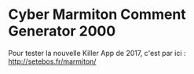 Cyber Marmiton Comment Generator 2000
=============

Pour tester la nouvelle Killer App de 2017, c'est par ici :
http://setebos.fr/marmiton/